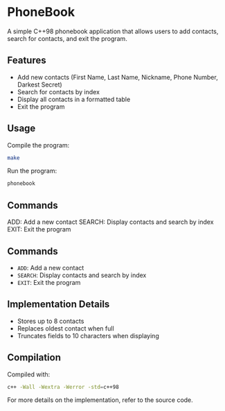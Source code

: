# PhoneBook

A simple C++98 phonebook application that allows users to add contacts, search for contacts, and exit the program.

## Features

- Add new contacts (First Name, Last Name, Nickname, Phone Number, Darkest Secret)
- Search for contacts by index
- Display all contacts in a formatted table
- Exit the program

## Usage

Compile the program:
```bash
make
```

Run the program:
```bash
phonebook
```

## Commands

ADD: Add a new contact
SEARCH: Display contacts and search by index
EXIT: Exit the program

## Commands

- `ADD`: Add a new contact
- `SEARCH`: Display contacts and search by index
- `EXIT`: Exit the program

## Implementation Details

- Stores up to 8 contacts
- Replaces oldest contact when full
- Truncates fields to 10 characters when displaying

## Compilation

Compiled with:
```bash
c++ -Wall -Wextra -Werror -std=c++98
```

For more details on the implementation, refer to the source code.